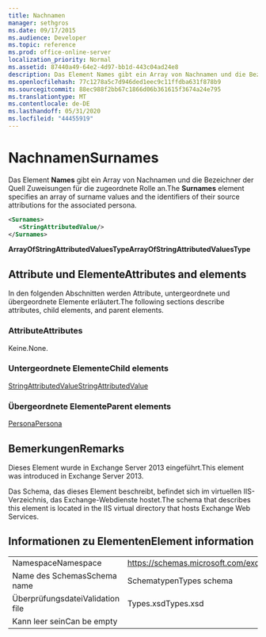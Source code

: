 ```yaml
---
title: Nachnamen
manager: sethgros
ms.date: 09/17/2015
ms.audience: Developer
ms.topic: reference
ms.prod: office-online-server
localization_priority: Normal
ms.assetid: 87440a49-64e2-4d97-bb1d-443c04ad24e8
description: Das Element Names gibt ein Array von Nachnamen und die Bezeichner der Quell Zuweisungen für die zugeordnete Rolle an.
ms.openlocfilehash: 77c1278a5c7d946ded1eec9c11ffdba631f878b9
ms.sourcegitcommit: 88ec988f2bb67c1866d06b361615f3674a24e795
ms.translationtype: MT
ms.contentlocale: de-DE
ms.lasthandoff: 05/31/2020
ms.locfileid: "44455919"
---
```

# <a name="surnames"></a><span data-ttu-id="0bc84-103">Nachnamen</span><span class="sxs-lookup"><span data-stu-id="0bc84-103">Surnames</span></span>

<span data-ttu-id="0bc84-104">Das Element **Names** gibt ein Array von Nachnamen und die Bezeichner der Quell Zuweisungen für die zugeordnete Rolle an.</span><span class="sxs-lookup"><span data-stu-id="0bc84-104">The **Surnames** element specifies an array of surname values and the identifiers of their source attributions for the associated persona.</span></span> 
  
```XML
<Surnames>
   <StringAttributedValue/>
</Surnames>
```

 <span data-ttu-id="0bc84-105">**ArrayOfStringAttributedValuesType**</span><span class="sxs-lookup"><span data-stu-id="0bc84-105">**ArrayOfStringAttributedValuesType**</span></span>
## <a name="attributes-and-elements"></a><span data-ttu-id="0bc84-106">Attribute und Elemente</span><span class="sxs-lookup"><span data-stu-id="0bc84-106">Attributes and elements</span></span>

<span data-ttu-id="0bc84-107">In den folgenden Abschnitten werden Attribute, untergeordnete und übergeordnete Elemente erläutert.</span><span class="sxs-lookup"><span data-stu-id="0bc84-107">The following sections describe attributes, child elements, and parent elements.</span></span>
  
### <a name="attributes"></a><span data-ttu-id="0bc84-108">Attribute</span><span class="sxs-lookup"><span data-stu-id="0bc84-108">Attributes</span></span>

<span data-ttu-id="0bc84-109">Keine.</span><span class="sxs-lookup"><span data-stu-id="0bc84-109">None.</span></span>
  
### <a name="child-elements"></a><span data-ttu-id="0bc84-110">Untergeordnete Elemente</span><span class="sxs-lookup"><span data-stu-id="0bc84-110">Child elements</span></span>

[<span data-ttu-id="0bc84-111">StringAttributedValue</span><span class="sxs-lookup"><span data-stu-id="0bc84-111">StringAttributedValue</span></span>](stringattributedvalue.md)
  
### <a name="parent-elements"></a><span data-ttu-id="0bc84-112">Übergeordnete Elemente</span><span class="sxs-lookup"><span data-stu-id="0bc84-112">Parent elements</span></span>

[<span data-ttu-id="0bc84-113">Persona</span><span class="sxs-lookup"><span data-stu-id="0bc84-113">Persona</span></span>](persona.md)
  
## <a name="remarks"></a><span data-ttu-id="0bc84-114">Bemerkungen</span><span class="sxs-lookup"><span data-stu-id="0bc84-114">Remarks</span></span>

<span data-ttu-id="0bc84-115">Dieses Element wurde in Exchange Server 2013 eingeführt.</span><span class="sxs-lookup"><span data-stu-id="0bc84-115">This element was introduced in Exchange Server 2013.</span></span>
  
<span data-ttu-id="0bc84-116">Das Schema, das dieses Element beschreibt, befindet sich im virtuellen IIS-Verzeichnis, das Exchange-Webdienste hostet.</span><span class="sxs-lookup"><span data-stu-id="0bc84-116">The schema that describes this element is located in the IIS virtual directory that hosts Exchange Web Services.</span></span>
  
## <a name="element-information"></a><span data-ttu-id="0bc84-117">Informationen zu Elementen</span><span class="sxs-lookup"><span data-stu-id="0bc84-117">Element information</span></span>

|||
|:-----|:-----|
|<span data-ttu-id="0bc84-118">Namespace</span><span class="sxs-lookup"><span data-stu-id="0bc84-118">Namespace</span></span>  <br/> |https://schemas.microsoft.com/exchange/services/2006/types  <br/> |
|<span data-ttu-id="0bc84-119">Name des Schemas</span><span class="sxs-lookup"><span data-stu-id="0bc84-119">Schema name</span></span>  <br/> |<span data-ttu-id="0bc84-120">Schematypen</span><span class="sxs-lookup"><span data-stu-id="0bc84-120">Types schema</span></span>  <br/> |
|<span data-ttu-id="0bc84-121">Überprüfungsdatei</span><span class="sxs-lookup"><span data-stu-id="0bc84-121">Validation file</span></span>  <br/> |<span data-ttu-id="0bc84-122">Types.xsd</span><span class="sxs-lookup"><span data-stu-id="0bc84-122">Types.xsd</span></span>  <br/> |
|<span data-ttu-id="0bc84-123">Kann leer sein</span><span class="sxs-lookup"><span data-stu-id="0bc84-123">Can be empty</span></span>  <br/> ||
   

